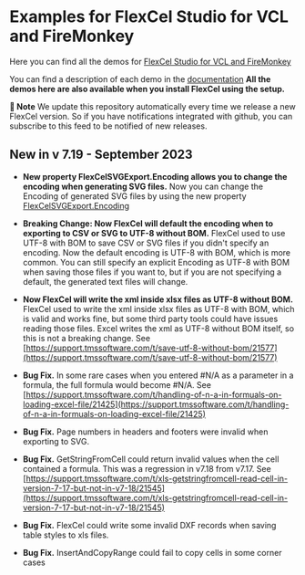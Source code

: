 ﻿# Examples for FlexCel Studio for VCL and FireMonkey

Here you can find all the demos for [FlexCel Studio for VCL and FireMonkey](http://www.tmssoftware.com/site/flexcel.asp)

You can find a description of each demo in the [documentation](https://doc.tmssoftware.com/flexcel/vcl/index.html)
**All the demos here are also available when you install FlexCel using the setup.**

**:book: Note** We update this repository automatically every time we release a new FlexCel version. So if you have notifications integrated with github, you can subscribe to this feed to be notified of new releases.


## New in v 7.19 - September 2023


- **New property FlexCelSVGExport.Encoding allows you to change the encoding when generating SVG files.** Now you can change the Encoding of generated SVG files by using the new property [FlexCelSVGExport.Encoding](https://doc.tmssoftware.com/flexcel/vcl/api/FlexCel.Render/TFlexCelSVGExport/Encoding.html)

- **Breaking Change: Now FlexCel will default the encoding when to exporting to CSV or SVG to UTF-8 without BOM.** FlexCel used to use UTF-8 with BOM to save CSV or SVG files if you didn't specify an encoding. Now the default encoding is UTF-8 with BOM, which is more common. You can still specify an explicit Encoding as UTF-8 with BOM when saving those files if you want to, but if you are not specifying a default, the generated text files will change.

- **Now FlexCel will write the xml inside xlsx files as UTF-8 without BOM.** FlexCel used to write the xml inside xlsx files as UTF-8 with BOM, which is valid and works fine, but some third party tools could have issues reading those files. Excel writes the xml as UTF-8 without BOM itself, so this is not a breaking change. See [https://support.tmssoftware.com/t/save-utf-8-without-bom/21577](https://support.tmssoftware.com/t/save-utf-8-without-bom/21577)

- **Bug Fix.** In some rare cases when you entered #N/A as a parameter in a formula, the full formula would become #N/A. See [https://support.tmssoftware.com/t/handling-of-n-a-in-formuals-on-loading-excel-file/21425](https://support.tmssoftware.com/t/handling-of-n-a-in-formuals-on-loading-excel-file/21425)

- **Bug Fix.** Page numbers in headers and footers were invalid when exporting to SVG.

- **Bug Fix.** GetStringFromCell could return invalid values when the cell contained a formula. This was a regression in v7.18 from v7.17. See [https://support.tmssoftware.com/t/xls-getstringfromcell-read-cell-in-version-7-17-but-not-in-v7-18/21545](https://support.tmssoftware.com/t/xls-getstringfromcell-read-cell-in-version-7-17-but-not-in-v7-18/21545)

- **Bug Fix.** FlexCel could write some invalid DXF records when saving table styles to xls files.

- **Bug Fix.** InsertAndCopyRange could fail to copy cells in some corner cases


